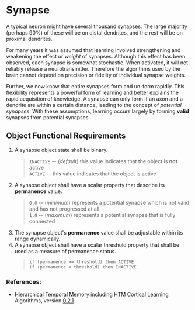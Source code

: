 
# Synapse
A typical neuron might have several thousand synapses. The large majority
(perhaps 90%) of these will be on distal dendrites, and the rest will be on proximal
dendrites.  

For many years it was assumed that learning involved strengthening and weakening
the effect or *weight* of synapses. Although this effect has been observed, each
synapse is somewhat stochastic. When activated, it will not reliably release a
neurotransmitter. Therefore the algorithms used by the brain cannot depend on
precision or fidelity of individual synapse weights.  

Further, we now know that entire synapses form and un-form rapidly. This
flexibility represents a powerful form of learning and better explains the rapid
acquisition of knowledge. A synapse can only form if an axon and a dendrite are
within a certain distance, leading to the concept of *potential synapses*. With these
assumptions, learning occurs largely by forming **valid** synapses from potential
synapses.  

## Object Functional Requirements
1. A synapse object state shall be binary.
    > `INACTIVE` -- (*default*) this value indicates that the object is **not** active  
    > `ACTIVE` -- this value indicates that the object is active  
2. A synapse object shall have a scalar property that describe its **permanence** value.
    > `0.0` -- (*minimum*) represents a potential synapse which is not valid and has not progressed at all  
    > `1.0` -- (*maximum*) represents a potential synapse that is fully connected
3. The synapse object's **permanence** value shall be adjustable within its range dynamically.
4. A synapse object shall have a scalar threshold property that shall be used as a measure of permanence status.  
    > `if (permanence >= threshold) then ACTIVE`  
    > `if (permanence < threshold) then INACTIVE`



### References:
* Hierarchical Temporal Memory including HTM Cortical Learning Algorithms, version [0.2.1](https://numenta.org/resources/HTM_CorticalLearningAlgorithms.pdf)
